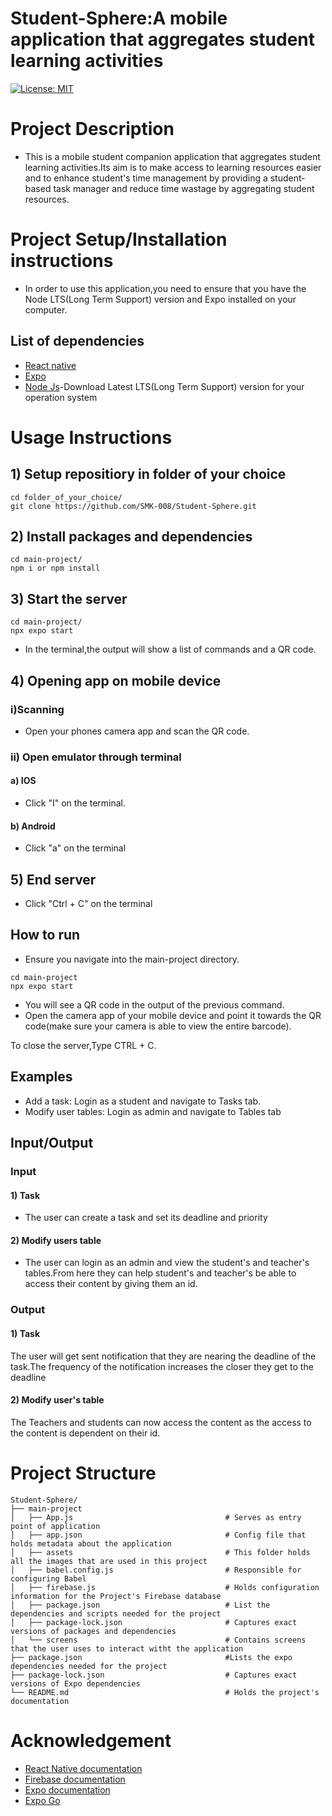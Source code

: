 #  Student-Sphere:A mobile application that aggregates student learning activities
[![License: MIT](https://img.shields.io/badge/License-MIT-yellow.svg)](https://opensource.org/licenses/MIT)
# Project Description
- This is a mobile student companion application that aggregates student learning activities.Its aim is to make access to learning resources easier and to enhance student's time management by providing a student-based task manager and reduce time wastage by aggregating student resources.

# Project Setup/Installation instructions
- In order to use this application,you need to ensure that you have the Node LTS(Long Term Support) version and Expo installed on your computer.
 
## List of dependencies
- [React native](https://reactnative.dev/)
- [Expo](https://docs.expo.dev/get-started/introduction/)
- [Node Js](https://nodejs.org/en/download/package-manager)-Download Latest LTS(Long Term Support) version for your operation system

 # Usage Instructions
## 1)  Setup repositiory in folder of your choice
```
cd folder_of_your_choice/
git clone https://github.com/SMK-008/Student-Sphere.git
```

## 2) Install packages and dependencies
```
cd main-project/
npm i or npm install
```

## 3) Start the server
```
cd main-project/
npx expo start
```
- In the terminal,the output will show a list of commands and a QR code.
## 4) Opening app on mobile device
### i)Scanning
- Open your phones camera app and scan the QR code.
### ii) Open emulator through terminal
#### a) IOS
- Click "I" on the terminal.
#### b) Android
- Click "a" on the terminal
## 5) End server
- Click "Ctrl + C" on the terminal


 ## How to run
 - Ensure you navigate into the main-project directory.
 ```
 cd main-project
npx expo start
 ```
 - You will see a QR code in the output of the previous command.
 - Open the camera app of your mobile device and point it towards the QR code(make sure your camera is able to view the entire barcode).
 
 To close the server,Type CTRL + C.

## Examples
- Add a task: Login as a student and navigate to Tasks tab.
- Modify user tables: Login as admin and navigate to Tables tab
## Input/Output
### Input
#### 1) Task
- The user can create a task and set its deadline and priority
#### 2) Modify users table
- The user can login as an admin and view the student's and teacher's tables.From here they can help student's and teacher's be able to access their content by giving them an id.
### Output
#### 1) Task
The user will get sent notification that they are nearing the deadline of the task.The frequency of the notification increases the closer they get to the deadline

#### 2) Modify user's table
The Teachers and students can now access the content as the access to the content is dependent on their id.
# Project Structure

```
Student-Sphere/
├── main-project
│   ├── App.js                                  # Serves as entry point of application
│   ├── app.json                                # Config file that holds metadata about the application
│   ├── assets                                  # This folder holds all the images that are used in this project
│   ├── babel.config.js                         # Responsible for configuring Babel    
│   ├── firebase.js                             # Holds configuration information for the Project's Firebase database
│   ├── package.json                            # List the dependencies and scripts needed for the project
│   ├── package-lock.json                       # Captures exact versions of packages and dependencies
│   └── screens                                 # Contains screens that the user uses to interact witht the application
├── package.json                                #Lists the expo dependencies needed for the project
├── package-lock.json                           # Captures exact versions of Expo dependencies
└── README.md                                   # Holds the project's documentation 
```


# Acknowledgement
- [React Native documentation](https://reactnative.dev/docs/getting-started)
- [Firebase documentation](https://firebase.google.com/docs)
- [Expo documentation](https://docs.expo.dev/)
- [Expo Go](https://expo.dev/go)
